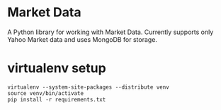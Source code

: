 Market Data
==========
A Python library for working with Market Data. Currently supports only Yahoo Market data and uses MongoDB for storage.


# virtualenv setup
```
virtualenv --system-site-packages --distribute venv
source venv/bin/activate
pip install -r requirements.txt
```
